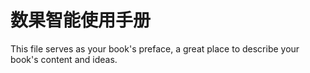 # 数果智能使用手册

This file serves as your book&#039;s preface, a great place to describe your book&#039;s content and ideas.